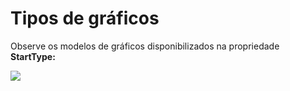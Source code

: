 # Tipos de gráficos

Observe os modelos de gráficos disponibilizados na propriedade **StartType:**

![](http://www.gvinci.com.br/manual/graphmodels.zoom78.png)

